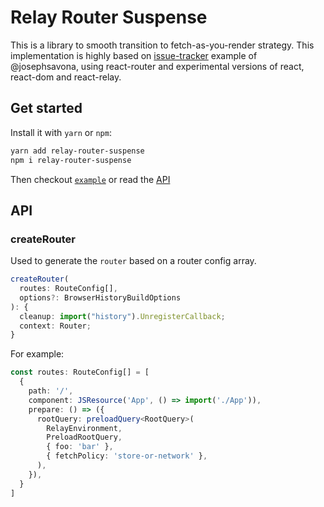 # Relay Router Suspense

This is a library to smooth transition to fetch-as-you-render strategy. This implementation is highly based on [issue-tracker](https://github.com/relayjs/relay-examples/tree/master/issue-tracker) example of @josephsavona, using react-router and experimental versions of react, react-dom and react-relay.

## Get started

Install it with `yarn` or `npm`:
```bash
yarn add relay-router-suspense
npm i relay-router-suspense
```

Then checkout [`example`](https://github.com/renanmav/relay-router-suspense/tree/master/example) or read the [API](https://github.com/renanmav/relay-router-suspense#api)

## API

### createRouter

Used to generate the `router` based on a router config array.

```ts
createRouter(
  routes: RouteConfig[], 
  options?: BrowserHistoryBuildOptions
): {
  cleanup: import("history").UnregisterCallback;
  context: Router;
}
```

For example:

```ts
const routes: RouteConfig[] = [
  {
    path: '/',
    component: JSResource('App', () => import('./App')),
    prepare: () => ({
      rootQuery: preloadQuery<RootQuery>(
        RelayEnvironment,
        PreloadRootQuery,
        { foo: 'bar' },
        { fetchPolicy: 'store-or-network' },
      ),
    }),
  }
]
```

